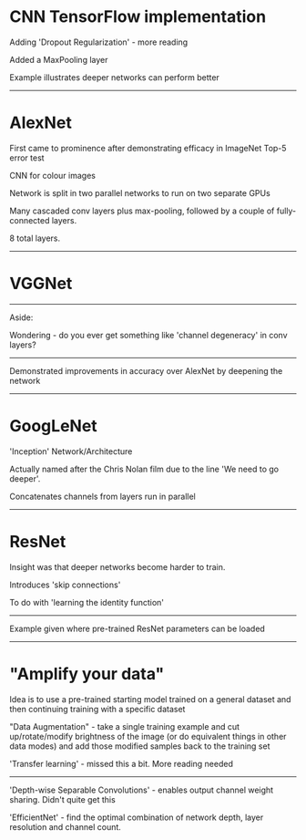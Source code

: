 # CNN TensorFlow implementation

Adding 'Dropout Regularization' - more reading

Added a MaxPooling layer

Example illustrates deeper networks can perform better

***

# AlexNet

First came to prominence after demonstrating efficacy in ImageNet Top-5 error test

CNN for colour images

Network is split in two parallel networks to run on two separate GPUs

Many cascaded conv layers plus max-pooling, followed by a couple of fully-connected layers.

8 total layers.


***

# VGGNet

***
Aside:

Wondering - do you ever get something like 'channel degeneracy' in conv layers?
***

Demonstrated improvements in accuracy over AlexNet by deepening the network

***

# GoogLeNet

'Inception' Network/Architecture

Actually named after the Chris Nolan film due to the line 'We need to go deeper'.

Concatenates channels from layers run in parallel

***

# ResNet

Insight was that deeper networks become harder to train.

Introduces 'skip connections'

To do with 'learning the identity function'

***

Example given where pre-trained ResNet parameters can be loaded

***

# "Amplify your data"

Idea is to use a pre-trained starting model trained on a general dataset and then continuing training with a specific dataset

"Data Augmentation" - take a single training example and cut up/rotate/modify brightness of the image (or do equivalent things in other data modes) and add those modified samples back to the training set

'Transfer learning' - missed this a bit. More reading needed

***

'Depth-wise Separable Convolutions' - enables output channel weight sharing. Didn't quite get this

'EfficientNet' - find the optimal combination of network depth, layer resolution and channel count.